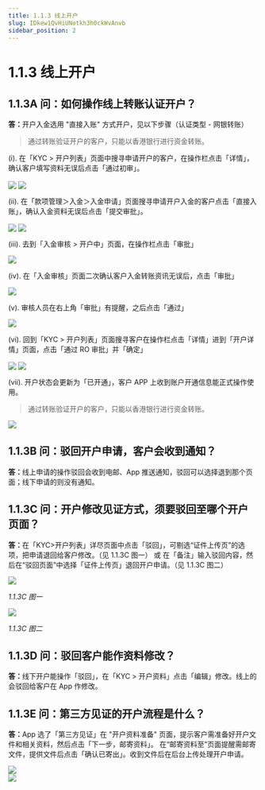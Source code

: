 ```yaml
---
title: 1.1.3 线上开户
slug: IDkew1QvHiUNotkh3h0ckWvAnvb
sidebar_position: 2
---
```



# 1.1.3 线上开户

## 1.1.3A 问：如何操作线上转账认证开户？

<b>答：</b>开户入金选用 "直接入账" 方式开户，见以下步骤（认证类型 - 网银转账）

> 通过转账验证开户的客户，只能以香港银行进行资金转账。

(i). 在「KYC &gt; 开户列表」页面中搜寻申请开户的客户，在操作栏点击「详情」，确认客户填写资料无误后点击「通过初审」。

<img src="/assets/RKhEbHEG2oweTGx0kqnceFA2noe.png" src-width="2638" src-height="683" align="center"/>

<img src="/assets/ZPpBb2IchooW8CxmGf6cowLXntf.png" src-width="2617" src-height="1439" align="center"/>

(ii). 在「款项管理＞入金＞入金申请」页面搜寻申请开户入金的客户点击「直接入账」，确认入金资料无误后点击「提交审批」。

<img src="/assets/I16Hb4xrXoqUNFxMR9LcW4SenY9.png" src-width="2534" src-height="1113" align="center"/>

<img src="/assets/BuSGbwyu8oa1x1xYdducC7hcnib.png" src-width="2406" src-height="1383" align="center"/>

(iii). 去到「入金审核 &gt; 开户中」页面，在操作栏点击「审批」

<img src="/assets/Od6fb0oEaoNll5xPx0WcN3UQn5A.png" src-width="2559" src-height="1167" align="center"/>

(iv). 在「入金审核」页面二次确认客户入金转账资讯无误后，点击「审批」

<img src="/assets/NDfvboZ5woAWkTxKvnBcewebnkh.png" src-width="1530" src-height="1060" align="center"/>

(v). 审核人员在右上角「审批」有提醒，之后点击「通过」

<img src="/assets/XbT1bAOLVozA3TxYqdwc2c5pnMd.png" src-width="2567" src-height="1380" align="center"/>

(vi). 回到「KYC &gt; 开户列表」页面搜寻客户在操作栏点击「详情」进到「开户详情」页面，点击「通过 RO 审批」并「确定」

<img src="/assets/H5yXbS6Pao6xwFx5VAxc1xR6nBS.png" src-width="2531" src-height="1404" align="center"/>

<img src="/assets/UkS7b7suHop7ADxv2frcYIHznxh.png" src-width="2523" src-height="1395" align="center"/>

(vii). 开户状态会更新为「已开通」，客户 APP 上收到账户开通信息能正式操作使用。

> 通过转账验证开户的客户，只能以香港银行进行资金转账。

<img src="/assets/RUnWb2pqVoyIRIxZcxfcG2fSnse.png" src-width="2586" src-height="810" align="center"/>

## 1.1.3B 问：驳回开户申请，客户会收到通知？

<b>答：</b>线上申请的操作驳回会收到电邮、App 推送通知，驳回可以选择退到那个页面；线下申请的则没有通知。

## 1.1.3C 问：开户修改见证方式，须要驳回至哪个开户页面？

<b>答：</b>在「KYC&gt;开户列表」详尽页面中点击「驳回」，可剔选“证件上传页”的选项，把申请退回给客户修改。（见 1.1.3C 图一）
或 在「备注」输入驳回内容，然后在“驳回页面”中选择「证件上传页」退回开户申请。（见 1.1.3C 图二）

<img src="/assets/RqR3bMyNJo0JYcxAgEfc0IFznaf.png" src-width="2718" src-height="1364" align="center"/>

<em>1.1.3C 图一</em>

<img src="/assets/VuHjbNdGAoVIO8xHMz6cYGz7nPh.png" src-width="2722" src-height="1370" align="center"/>

<em>1.1.3C 图二</em>

## 1.1.3D 问：驳回客户能作资料修改？

<b>答：</b>线下开户能操作「驳回」，在「KYC &gt; 开户资料」点击「编辑」修改。线上的会驳回给客户在 App 作修改。

## 1.1.3E 问：第三方见证的开户流程是什么？

<b>答：</b>App 选了「第三方见证」在 "开户资料准备" 页面，提示客户需准备好开户文件和相关资料，然后点击「下一步，邮寄资料」。
在“邮寄资料至”页面提醒需邮寄文件，提供文件后点击「确认已寄出」。收到文件后在后台上传处理开户申请。

<div class="flex gap-3 columns-2" column-size="2">
<div class="w-[45%]" width-ratio="45">
<img src="/assets/NO7ybiuakooYCOxOgsocRmFmn4f.png" src-width="448" src-height="1432" align="center"/>
</div>
<div class="w-[54%]" width-ratio="54">
<img src="/assets/MxqvblZedoIFCRxIxVAcFlW7nbT.png" src-width="532" src-height="1416" align="center"/>
</div>
</div>

